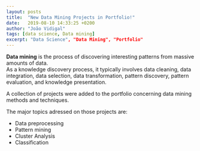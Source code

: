 ```yaml
---
layout: posts
title:  "New Data Mining Projects in Portfolio!"
date:   2019-08-10 14:33:25 +0200
author: "João Vidigal"
tags: [data science, Data mining]
excerpt: "Data Science", "Data Mining", "Portfolio"
---
```

**Data mining** is the process of discovering interesting patterns from massive amounts of data.  
 As a knowledge discovery process, it typically involves data cleaning, data integration, data selection, data transformation, pattern discovery, pattern evaluation, and knowledge presentation.

A collection of projects were added to the portfolio concerning data mining methods and techniques. 

The major topics adressed on those projects are:

* Data preprocessing
* Pattern mining
* Cluster Analysis
* Classification